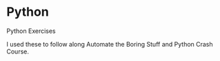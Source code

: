 # Python
Python Exercises

I used these to follow along Automate the Boring Stuff and Python Crash Course.
